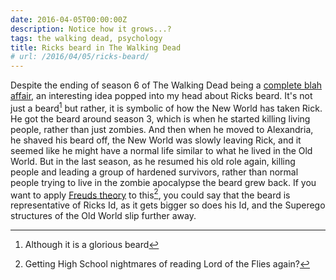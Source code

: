 ```yaml
---
date: 2016-04-05T00:00:00Z
description: Notice how it grows...?
tags: the walking dead, psychology
title: Ricks beard in The Walking Dead
# url: /2016/04/05/ricks-beard/
---
```


Despite the ending of season 6 of The Walking Dead being a [complete blah affair](https://www.reddit.com/r/television/comments/4d970g/fuck_you_twd/), an interesting idea popped into my head about Ricks beard. It's not just a beard[^1] but rather, it is symbolic of how the New World has taken Rick. He got the beard around season 3, which is when he started killing living people, rather than just zombies. And then when he moved to Alexandria, he shaved his beard off, the New World was slowly leaving Rick, and it seemed like he might have a normal life similar to what he lived in the Old World. But in the last season, as he resumed his old role again, killing people and leading a group of hardened survivors, rather than normal people trying to live in the zombie apocalypse the beard grew back. If you want to apply [Freuds theory](https://en.wikipedia.org/wiki/Id,_ego_and_super-ego) to this[^2], you could say that the beard is representative of Ricks Id, as it gets bigger so does his Id, and the Superego structures of the Old World slip further away. 

[^1]: Although it is a glorious beard

[^2]: Getting High School nightmares of reading Lord of the Flies again?

